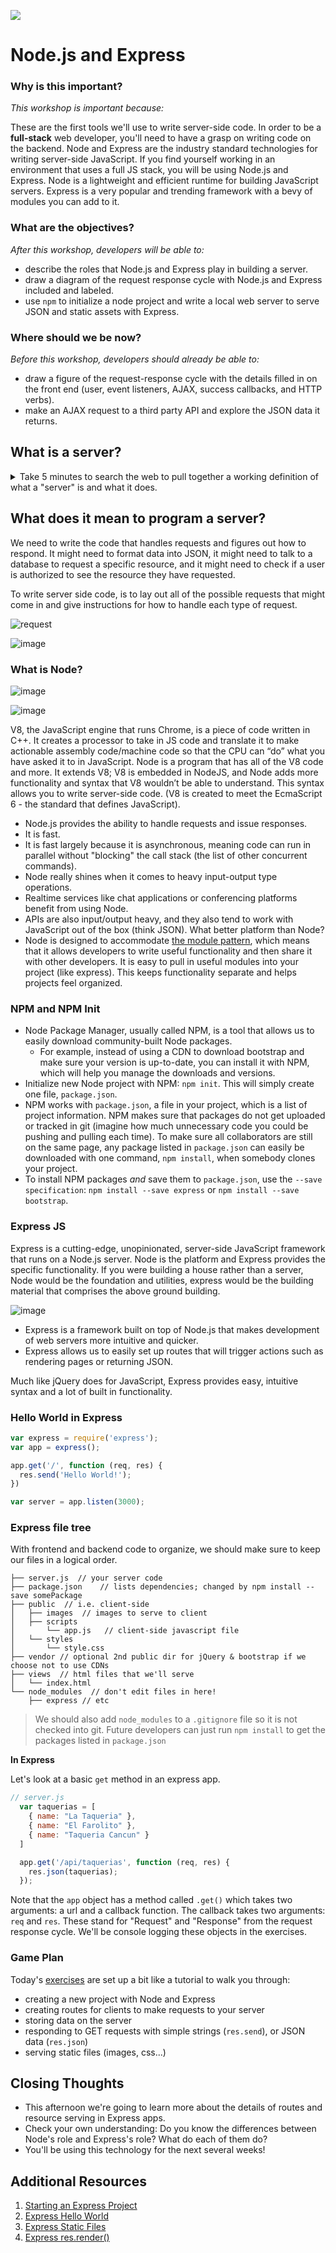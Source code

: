 <!--
Creator: Cory Fauver
Market: SF
-->

![](https://ga-dash.s3.amazonaws.com/production/assets/logo-9f88ae6c9c3871690e33280fcf557f33.png)

# Node.js and Express

### Why is this important?
<!-- framing the "why" in big-picture/real world examples -->
*This workshop is important because:*

These are the first tools we'll use to write server-side code. In order to be a **full-stack** web developer, you'll need to have a grasp on writing code on the backend. Node and Express are the industry standard technologies for writing server-side JavaScript. If you find yourself working in an environment that uses a full JS stack, you will be using Node.js and Express. Node is a lightweight and efficient runtime for building JavaScript servers. Express is a very popular and trending framework with a bevy of modules you can add to it.

### What are the objectives?
<!-- specific/measurable goal for students to achieve -->
*After this workshop, developers will be able to:*

- describe the roles that Node.js and Express play in building a server.
- draw a diagram of the request response cycle with Node.js and Express included and labeled.
- use `npm` to initialize a node project and write a local web server to serve JSON and static assets with Express.


### Where should we be now?
<!-- call out the skills that are prerequisites -->
*Before this workshop, developers should already be able to:*

- draw a figure of the request-response cycle with the details filled in on the front end (user, event listeners, AJAX, success callbacks, and HTTP verbs).
- make an AJAX request to a third party API and explore the JSON data it returns.

## What is a server?

<details>
  <summary>Take 5 minutes to search the web to pull together a working definition of what a "server" is and what it does.</summary>
  <h5>Meta question: how did you go about searching? </h5>
</details>

## What does it mean to program a server?

We need to write the code that handles requests and figures out how to respond. It might need to format data into JSON, it might need to talk to a database to request a specific resource, and it might need to check if a user is authorized to see the resource they have requested.

To write server side code, is to lay out all of the possible requests that might come in and give instructions for how to handle each type of request.

![request](http://i.imgur.com/YXgj8.png)


![image](https://cloud.githubusercontent.com/assets/6520345/18041555/0345ba10-6d6f-11e6-9a6f-c008aac1935a.png)

### What is Node?

![image](https://cloud.githubusercontent.com/assets/6520345/18023104/d38c2168-6ba9-11e6-997c-24b3a2652991.png)

![image](https://cloud.githubusercontent.com/assets/6520345/18023096/c368ce26-6ba9-11e6-805a-4562a8853721.png)

V8, the JavaScript engine that runs Chrome, is a piece of code written in C++. It creates a processor to take in JS code and translate it to make actionable assembly code/machine code so that the CPU can “do” what you have asked it to in JavaScript. Node is a program that has all of the V8 code and more. It extends V8; V8 is embedded in NodeJS, and Node adds more functionality and syntax that V8 wouldn’t be able to understand. This syntax allows you to write server-side code. (V8 is created to meet the EcmaScript 6 - the standard that defines JavaScript).

- Node.js provides the ability to handle requests and issue responses.
- It is fast.
- It is fast largely because it is asynchronous, meaning code can run in parallel without "blocking" the call stack (the list of other concurrent commands).
- Node really shines when it comes to heavy input-output type operations.
- Realtime services like chat applications or conferencing platforms benefit from using Node.
- APIs are also input/output heavy, and they also tend to work with JavaScript out of the box (think JSON). What better platform than Node?
- Node is designed to accommodate [the module pattern](https://addyosmani.com/resources/essentialjsdesignpatterns/book/#modulepatternjavascript), which means that it allows developers to write useful functionality and then share it with other developers. It is easy to pull in useful modules into your project (like express). This keeps functionality separate and helps projects feel organized.

### NPM and NPM Init
- Node Package Manager, usually called NPM, is a tool that allows us to easily download community-built Node packages.
  * For example, instead of using a CDN to download bootstrap and make sure your version is up-to-date, you can install it with NPM, which will help you manage the downloads and versions.
- Initialize new Node project with NPM: `npm init`. This will simply create one file, `package.json`.
- NPM works with `package.json`, a file in your project, which is a list of project information. NPM makes sure that packages do not get uploaded or tracked in git (imagine how much unnecessary code you could be pushing and pulling each time). To make sure all collaborators are still on the same page, any package listed in `package.json` can easily be downloaded with one command, `npm install`, when somebody clones your project.
- To install NPM packages *and* save them to `package.json`, use the `--save specification`: `npm install --save express` or `npm install --save bootstrap`.



### Express JS
Express is a cutting-edge, unopinionated, server-side JavaScript framework that runs on a Node.js server. Node is the platform and Express provides the specific functionality. If you were building a house rather than a server, Node would be the foundation and utilities, express would be the building material that comprises the above ground building.

![image](https://cloud.githubusercontent.com/assets/6520345/18060592/f5954682-6dd3-11e6-99ba-5dc0b42a4ff8.png)




- Express is a framework built on top of Node.js that makes development of web servers more intuitive and quicker.
- Express allows us to easily set up routes that will trigger actions such as rendering pages or returning JSON.

Much like jQuery does for JavaScript, Express provides easy, intuitive syntax and a lot of built in functionality.

### Hello World in Express

```javascript
var express = require('express');
var app = express();

app.get('/', function (req, res) {
  res.send('Hello World!');
})

var server = app.listen(3000);
```




### Express file tree

With frontend and backend code to organize, we should make sure to keep our files in a logical order.

```
├── server.js  // your server code
├── package.json    // lists dependencies; changed by npm install --save somePackage
├── public  // i.e. client-side
│   ├── images  // images to serve to client
│   ├── scripts
│       └── app.js   // client-side javascript file
│   └── styles
│       └── style.css
├── vendor // optional 2nd public dir for jQuery & bootstrap if we choose not to use CDNs
├── views  // html files that we'll serve
│   └── index.html
└── node_modules  // don't edit files in here!
    ├── express // etc
```

> We should also add `node_modules` to a `.gitignore` file so it is not checked into git.  Future developers can just run `npm install` to get the packages listed in `package.json`

**In Express**

Let's look at a basic `get` method in an express app.

```js
// server.js
  var taquerias = [
    { name: "La Taqueria" },
    { name: "El Farolito" },
    { name: "Taqueria Cancun" }
  ]
```

```js
  app.get('/api/taquerias', function (req, res) {
    res.json(taquerias);
  });
```

Note that the `app` object has a method called `.get()` which takes two arguments: a url and a callback function. The callback takes two arguments: `req` and `res`. These stand for "Request" and "Response" from the request response cycle. We'll be console logging these objects in the exercises.

### Game Plan

Today's <a href="https://github.com/sf-wdi-31/express-intro" target="_blank">exercises</a> are set up a bit like a tutorial to walk you through:

  * creating a new project with Node and Express
  * creating routes for clients to make requests to your server
  * storing data on the server
  * responding to GET requests with simple strings (`res.send`), or JSON data (`res.json`)
  * serving static files (images, css...)



## Closing Thoughts
- This afternoon we're going to learn more about the details of routes and resource serving in Express apps.
- Check your own understanding: Do you know the differences between Node's role and Express's role? What do each of them do?
- You'll be using this technology for the next several weeks!

## Additional Resources
1. <a href="http://expressjs.com/starter/installing.html" target="_blank">Starting an Express Project</a>
2. <a href="http://expressjs.com/starter/hello-world.html" target="_blank">Express Hello World</a>
3. <a href="http://expressjs.com/starter/static-files.html" target="_blank">Express Static Files</a>
4. <a href="http://expressjs.com/4x/api.html#res.render" target="_blank">Express res.render()</a>
